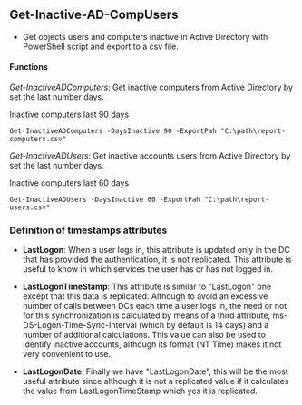 ## Get-Inactive-AD-CompUsers

- Get objects users and computers inactive in Active Directory with PowerShell script and export to a csv file.

#### Functions
*Get-InactiveADComputers*: Get inactive computers from Active Directory by set the last number days.

Inactive computers last 90 days
```
Get-InactiveADComputers -DaysInactive 90 -ExportPah "C:\path\report-computers.csv"
```
*Get-InactiveADUsers*: Get inactive accounts users from Active Directory by set the last number days.

Inactive computers last 60 days
```
Get-InactiveADUsers -DaysInactive 60 -ExportPah "C:\path\report-users.csv"
```

### Definition of timestamps attributes

- **LastLogon**: When a user logs in, this attribute is updated only in the DC that has provided the authentication, it is not replicated. This attribute is useful to know in which services the user has or has not logged in.

- **LastLogonTimeStamp**: This attribute is similar to "LastLogon" one except that this data is replicated. Although to avoid an excessive number of calls between DCs each time a user logs in, the need or not for this synchronization is calculated by means of a third attribute, ms-DS-Logon-Time-Sync-Interval (which by default is 14 days) and a number of additional calculations. This value can also be used to identify inactive accounts, although its format (NT Time) makes it not very convenient to use.

- **LastLogonDate**: Finally we have "LastLogonDate", this will be the most useful attribute since although it is not a replicated value if it calculates the value from LastLogonTimeStamp which yes it is replicated.
